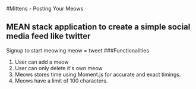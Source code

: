 #Mittens - Posting Your Meows
## MEAN stack application to create a simple social media feed like twitter 

Signup to start meowing
meow = tweet
###Functionalities 

1. User can add a meow 
2. User can only delete it's own meow
3. Meows stores time using Moment.js for accurate and exact timings.
4. Meows have a limit of 100 characters.

